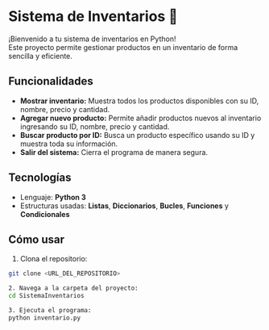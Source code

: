 # Sistema de Inventarios 🛒

¡Bienvenido a tu sistema de inventarios en Python!  
Este proyecto permite gestionar productos en un inventario de forma sencilla y eficiente.

## Funcionalidades

- **Mostrar inventario:** Muestra todos los productos disponibles con su ID, nombre, precio y cantidad.  
- **Agregar nuevo producto:** Permite añadir productos nuevos al inventario ingresando su ID, nombre, precio y cantidad.  
- **Buscar producto por ID:** Busca un producto específico usando su ID y muestra toda su información.  
- **Salir del sistema:** Cierra el programa de manera segura.

## Tecnologías

- Lenguaje: **Python 3**  
- Estructuras usadas: **Listas**, **Diccionarios**, **Bucles**, **Funciones** y **Condicionales**

## Cómo usar

1. Clona el repositorio:
```bash
git clone <URL_DEL_REPOSITORIO>

2. Navega a la carpeta del proyecto:
cd SistemaInventarios

3. Ejecuta el programa:
python inventario.py

